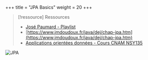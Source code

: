 +++
title = "JPA Basics"
weight = 20
+++

> [!ressource] Ressources
> - [José Paumard - Playlist](https://www.youtube.com/playlist?list=PLzzeuFUy_CnhVfJIKyc3okTiiCc0anutx)
> - [https://www.jmdoudoux.fr/java/dej/chap-jpa.htm](https://www.jmdoudoux.fr/java/dej/chap-jpa.htm)
> - [Applications orientées données - Cours CNAM NSY135](http://orm.bdpedia.fr/jpamodel.html)

![JPA](jpa/images/jpa.png)